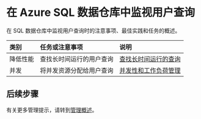 <properties
   pageTitle="在 Azure SQL 数据仓库中监视用户查询 | Azure"
   description="在 Azure SQL 数据仓库中监视用户查询时的注意事项、最佳实践和任务的概述"
   services="sql-data-warehouse"
   documentationCenter="NA"
   authors="jrowlandjones"
   manager="barbkess"
   editor=""/>  


<tags
   ms.service="sql-data-warehouse"
   ms.devlang="NA"
   ms.topic="article"
   ms.tgt_pltfrm="NA"
   ms.workload="data-services"
   ms.date="10/31/2016"
   wacn.date="12/19/2016"
   ms.author="jrj;barbkess;sonyama"/>

# 在 Azure SQL 数据仓库中监视用户查询
在 SQL 数据仓库中监视用户查询时的注意事项、最佳实践和任务的概述。



| 类别 | 任务或注意事项 | 说明 |
|:--- |:--- |:--- |
| 降低性能 | 查找长时间运行的用户查询 | [查找长时间运行的查询][] |
| 并发 | 将并发资源分配给用户查询 | [并发性和工作负荷管理][] |

## 后续步骤

有关更多管理提示，请转到[管理概述][]。

<!--Image references-->


<!--Article references-->
[查找长时间运行的查询]: /documentation/articles/sql-data-warehouse-manage-monitor/
[并发性和工作负荷管理]: /documentation/articles/sql-data-warehouse-develop-concurrency/
[管理概述]: /documentation/articles/sql-data-warehouse-overview-manage/

<!--MSDN references-->


<!--Other Web references-->

<!---HONumber=Mooncake_1212_2016-->
